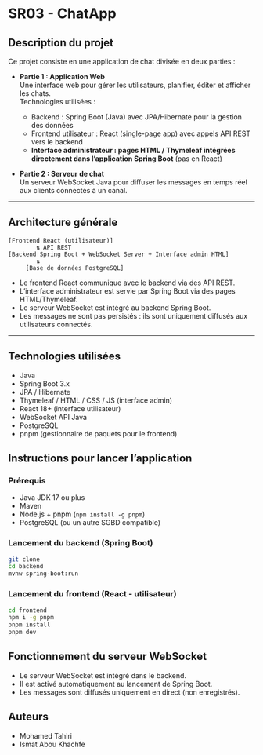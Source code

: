 # SR03 - ChatApp

## Description du projet

Ce projet consiste en une application de chat divisée en deux parties :

- **Partie 1 : Application Web**  
  Une interface web pour gérer les utilisateurs, planifier, éditer et afficher les chats.  
  Technologies utilisées :  
  - Backend : Spring Boot (Java) avec JPA/Hibernate pour la gestion des données  
  - Frontend utilisateur : React (single-page app) avec appels API REST vers le backend  
  - **Interface administrateur : pages HTML / Thymeleaf intégrées directement dans l’application Spring Boot** (pas en React)

- **Partie 2 : Serveur de chat**  
  Un serveur WebSocket Java pour diffuser les messages en temps réel aux clients connectés à un canal.

---

## Architecture générale

```
[Frontend React (utilisateur)]
        ⇅ API REST
[Backend Spring Boot + WebSocket Server + Interface admin HTML]
        ⇅
     [Base de données PostgreSQL]
```

- Le frontend React communique avec le backend via des API REST.
- L’interface administrateur est servie par Spring Boot via des pages HTML/Thymeleaf.
- Le serveur WebSocket est intégré au backend Spring Boot.
- Les messages ne sont pas persistés : ils sont uniquement diffusés aux utilisateurs connectés.

---

## Technologies utilisées

- Java 
- Spring Boot 3.x
- JPA / Hibernate
- Thymeleaf / HTML / CSS / JS (interface admin)
- React 18+ (interface utilisateur)
- WebSocket API Java
- PostgreSQL
- pnpm (gestionnaire de paquets pour le frontend)


## Instructions pour lancer l’application

### Prérequis

- Java JDK 17 ou plus  
- Maven  
- Node.js + pnpm (`npm install -g pnpm`)  
- PostgreSQL (ou un autre SGBD compatible)  

### Lancement du backend (Spring Boot)

```bash
git clone 
cd backend
mvnw spring-boot:run
```

### Lancement du frontend (React - utilisateur)

```bash
cd frontend
npm i -g pnpm
pnpm install
pnpm dev
```

## Fonctionnement du serveur WebSocket

- Le serveur WebSocket est intégré dans le backend.
- Il est activé automatiquement au lancement de Spring Boot.
- Les messages sont diffusés uniquement en direct (non enregistrés).

## Auteurs

- Mohamed Tahiri  
- Ismat Abou Khachfe
